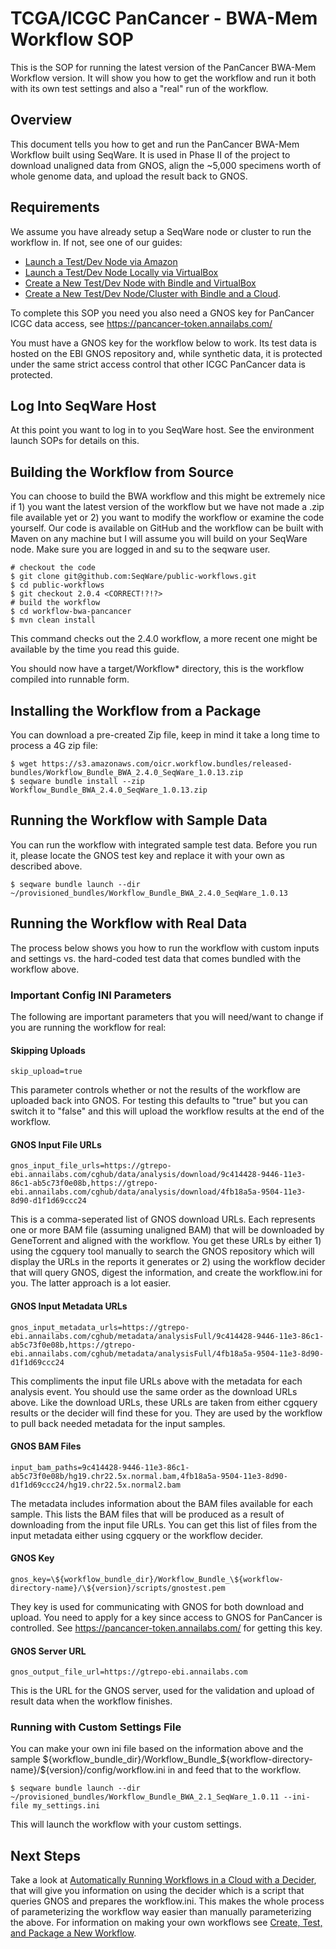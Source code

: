 # TCGA/ICGC PanCancer - BWA-Mem Workflow SOP

This is the SOP for running the latest version of the PanCancer BWA-Mem
Workflow version. It will show you how to get the workflow and run it both
with its own test settings and also a "real" run of the workflow.

## Overview

This document tells you how to get and run the PanCancer BWA-Mem Workflow built
using SeqWare.  It is used in Phase II of the project to download unaligned
data from GNOS, align the ~5,000 specimens worth of whole genome data, and upload
the result back to GNOS.

## Requirements

We assume you have already setup a SeqWare node or cluster
to run the workflow in.  If not, see one of our guides:

* [Launch a Test/Dev Node via Amazon](dev_node_ami.md)
* [Launch a Test/Dev Node Locally via VirtualBox](dev_node_ova.md)
* [Create a New Test/Dev Node with Bindle and VirtualBox](dev_node_ova_shared.md)
* [Create a New Test/Dev Node/Cluster with Bindle and a Cloud](prod_cluster_with_bindle.md).

To complete this SOP you need you also need a GNOS key for PanCancer ICGC data access, see https://pancancer-token.annailabs.com/

You must have a GNOS key for the workflow below to work.  Its test data is
hosted on the EBI GNOS repository and, while synthetic data, it is protected
under the same strict access control that other ICGC PanCancer data is
protected.

## Log Into SeqWare Host

At this point you want to log in to you SeqWare host.  See the environment launch SOPs for details on this.

## Building the Workflow from Source

You can choose to build the BWA workflow and this might be extremely nice if 1) you want the latest version of the workflow but we have not made a .zip file available yet or 2) you want to modify the workflow or examine the code yourself.  Our code is available on GitHub and the workflow can be built with Maven on any machine but I will assume you will build on your SeqWare node.  Make sure you are logged in and su to the seqware user.

    # checkout the code
    $ git clone git@github.com:SeqWare/public-workflows.git
    $ cd public-workflows
    $ git checkout 2.0.4 <CORRECT!?!?>
    # build the workflow
    $ cd workflow-bwa-pancancer
    $ mvn clean install

This command checks out the 2.4.0 workflow, a more recent one might be available by the time
you read this guide.

You should now have a target/Workflow* directory, this is the workflow compiled into runnable form.

## Installing the Workflow from a Package

You can download a pre-created Zip file, keep in mind it take a long time to process a 4G zip file:

    $ wget https://s3.amazonaws.com/oicr.workflow.bundles/released-bundles/Workflow_Bundle_BWA_2.4.0_SeqWare_1.0.13.zip
    $ seqware bundle install --zip Workflow_Bundle_BWA_2.4.0_SeqWare_1.0.13.zip

## Running the Workflow with Sample Data

You can run the workflow with integrated sample test data.  Before you run it, please locate the GNOS test key and replace it with your own as described above.

    $ seqware bundle launch --dir ~/provisioned_bundles/Workflow_Bundle_BWA_2.4.0_SeqWare_1.0.13

## Running the Workflow with Real Data

The process below shows you how to run the workflow with custom inputs and
settings vs. the hard-coded test data that comes bundled with the workflow
above.

### Important Config INI Parameters

The following are important parameters that you will need/want to change if you
are running the workflow for real:

#### Skipping Uploads

    skip_upload=true

This parameter controls whether or not the results of the workflow are uploaded
back into GNOS. For testing this defaults to "true" but you can switch it to
"false" and this will upload the workflow results at the end of the workflow.

#### GNOS Input File URLs

    gnos_input_file_urls=https://gtrepo-ebi.annailabs.com/cghub/data/analysis/download/9c414428-9446-11e3-86c1-ab5c73f0e08b,https://gtrepo-ebi.annailabs.com/cghub/data/analysis/download/4fb18a5a-9504-11e3-8d90-d1f1d69ccc24

This is a comma-seperated list of GNOS download URLs.  Each represents one or
more BAM file (assuming unaligned BAM) that will be downloaded by GeneTorrent
and aligned with the workflow.  You get these URLs by either 1) using the
cgquery tool manually to search the GNOS repository which will display the URLs
in the reports it generates or 2) using the workflow decider that will query
GNOS, digest the information, and create the workflow.ini for you.  The latter
approach is a lot easier.

#### GNOS Input Metadata URLs

    gnos_input_metadata_urls=https://gtrepo-ebi.annailabs.com/cghub/metadata/analysisFull/9c414428-9446-11e3-86c1-ab5c73f0e08b,https://gtrepo-ebi.annailabs.com/cghub/metadata/analysisFull/4fb18a5a-9504-11e3-8d90-d1f1d69ccc24

This compliments the input file URLs above with the metadata for each analysis
event.  You should use the same order as the download URLs above.  Like the
download URLs, these URLs are taken from either cgquery results or the decider
will find these for you. They are used by the workflow to pull back needed
metadata for the input samples.

#### GNOS BAM Files

    input_bam_paths=9c414428-9446-11e3-86c1-ab5c73f0e08b/hg19.chr22.5x.normal.bam,4fb18a5a-9504-11e3-8d90-d1f1d69ccc24/hg19.chr22.5x.normal2.bam

The metadata includes information about the BAM files available for each
sample. This lists the BAM files that will be produced as a result of
downloading from the input file URLs. You can get this list of files from the
input metadata either using cgquery or the workflow decider.

#### GNOS Key

    gnos_key=\${workflow_bundle_dir}/Workflow_Bundle_\${workflow-directory-name}/\${version}/scripts/gnostest.pem

They key is used for communicating with GNOS for both download and upload.  You
need to apply for a key since access to GNOS for PanCancer is controlled.  See
https://pancancer-token.annailabs.com/ for getting this key.

#### GNOS Server URL

    gnos_output_file_url=https://gtrepo-ebi.annailabs.com

This is the URL for the GNOS server, used for the validation and upload of
result data when the workflow finishes.

### Running with Custom Settings File

You can make your own ini file based on the information above and the sample
\${workflow_bundle_dir}/Workflow_Bundle_\${workflow-directory-name}/\${version}/config/workflow.ini
in and feed that to the workflow.

    $ seqware bundle launch --dir ~/provisioned_bundles/Workflow_Bundle_BWA_2.1_SeqWare_1.0.11 --ini-file my_settings.ini

This will launch the workflow with your custom settings.

## Next Steps

Take a look at [Automatically Running Workflows in a Cloud with a Decider](run_bwa_with_decider.md), that will give you
information on using the decider which is a script that queries GNOS and
prepares the workflow.ini.  This makes the whole process of parameterizing the
workflow way easier than manually parameterizing the above.  For information on making your own
workflows see [Create, Test, and Package a New Workflow](create_workflow.md).

